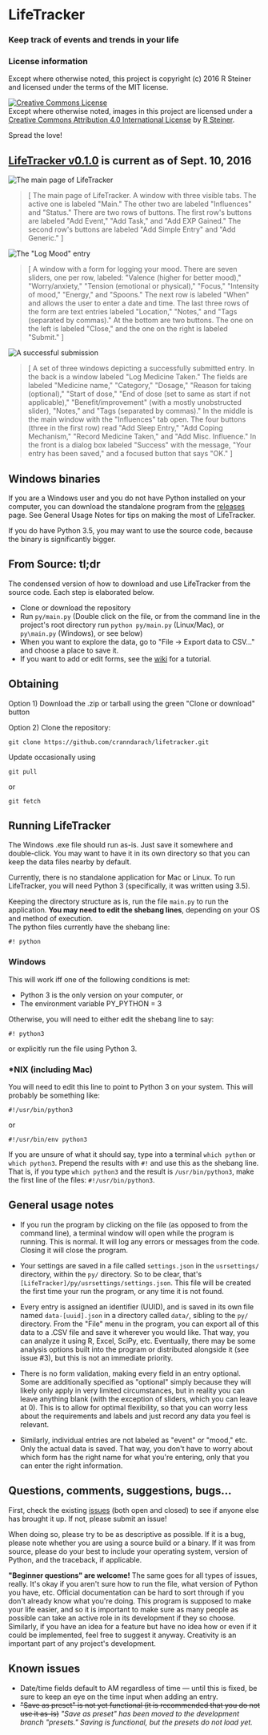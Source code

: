 # LifeTracker
### Keep track of events and trends in your life

### License information

Except where otherwise noted, this project is copyright (c) 2016 R Steiner and licensed under the terms of the MIT license.  

<a rel="license" href="http://creativecommons.org/licenses/by/4.0/"><img alt="Creative Commons License" style="border-width:0" src="https://i.creativecommons.org/l/by/4.0/88x31.png" /></a><br />Except where otherwise noted, images in this project are licensed under a <a rel="license" href="http://creativecommons.org/licenses/by/4.0/">Creative Commons Attribution 4.0 International License</a> by <a xmlns:cc="http://creativecommons.org/ns#" href="https://github.com/cranndarach/lifetracker" property="cc:attributionName" rel="cc:attributionURL">R Steiner</a>.

Spread the love!

## [LifeTracker v0.1.0](https://github.com/cranndarach/lifetracker/releases) is current as of Sept. 10, 2016

![The main page of LifeTracker](https://github.com/cranndarach/lifetracker/blob/master/screenshots/main_age.PNG)

> [ The main page of LifeTracker. A window with three visible tabs. The active one is labeled "Main." The other two are labeled "Influences" and "Status." There are two rows of buttons. The first row's buttons are labeled "Add Event," "Add Task," and "Add EXP Gained." The second row's buttons are labeled "Add Simple Entry" and "Add Generic." ]

![The "Log Mood" entry](https://github.com/cranndarach/lifetracker/blob/master/screenshots/log_mood.PNG)

> [ A window with a form for logging your mood. There are seven sliders, one per row, labeled: "Valence (higher for better mood)," "Worry/anxiety," "Tension (emotional or physical)," "Focus," "Intensity of mood," "Energy," and "Spoons." The next row is labeled "When" and allows the user to enter a date and time. The last three rows of the form are text entries labeled "Location," "Notes," and "Tags (separated by commas)." At the bottom are two buttons. The one on the left is labeled "Close," and the one on the right is labeled "Submit." ]

![A successful submission](https://github.com/cranndarach/lifetracker/blob/master/screenshots/med_success.PNG)

> [ A set of three windows depicting a successfully submitted entry. In the back is a window labeled "Log Medicine Taken." The fields are labeled "Medicine name," "Category," "Dosage," "Reason for taking (optional)," "Start of dose," "End of dose (set to same as start if not applicable)," "Benefit/improvement" (with a mostly unobstructed slider), "Notes," and "Tags (separated by commas)." In the middle is the main window with the "Influences" tab open. The four buttons (three in the first row) read "Add Sleep Entry," "Add Coping Mechanism," "Record Medicine Taken," and "Add Misc. Influence." In the front is a dialog box labeled "Success" with the message, "Your entry has been saved," and a focused button that says "OK." ]

## Windows binaries

If you are a Windows user and you do not have Python installed on your computer, you can download the standalone program from the [releases](https://github.com/cranndarach/lifetracker/releases) page. See General Usage Notes for tips on making the most of LifeTracker.

If you do have Python 3.5, you may want to use the source code, because the binary is significantly bigger.

## From Source: tl;dr

The condensed version of how to download and use LifeTracker from the source code. Each step is elaborated below.

* Clone or download the repository
* Run `py/main.py` (Double click on the file, or from the command line in the project's root directory run `python py/main.py` (Linux/Mac), or `py\main.py` (Windows), or see below)
* When you want to explore the data, go to "File -> Export data to CSV..." and choose a place to save it.
* If you want to add or edit forms, see the [wiki](https://github.com/cranndarach/lifetracker/wiki) for a tutorial.

## Obtaining

Option 1) Download the .zip or tarball using the green "Clone or download" button

Option 2) Clone the repository:

```
git clone https://github.com/cranndarach/lifetracker.git
```

Update occasionally using

 ```
 git pull
 ```

 or

 ```
 git fetch
 ```

## Running LifeTracker

The Windows .exe file should run as-is. Just save it somewhere and double-click. You may want to have it in its own directory so that you can keep the data files nearby by default.

Currently, there is no standalone application for Mac or Linux. To run LifeTracker, you will need Python 3 (specifically, it was written using 3.5).

Keeping the directory structure as is, run the file `main.py` to run the application. **You may need to edit the shebang lines**, depending on your OS and method of execution.  
The python files currently have the shebang line:

```
#! python
```

### Windows
This will work iff one of the following conditions is met:

* Python 3 is the only version on your computer, or
* The environment variable PY_PYTHON = 3

Otherwise, you will need to either edit the shebang line to say:

```
#! python3
```

or explicitly run the file using Python 3.

### \*NIX (including Mac)
You will need to edit this line to point to Python 3 on your system. This will probably be something like:

```
#!/usr/bin/python3
```

or

```
#!/usr/bin/env python3
```

If you are unsure of what it should say, type into a terminal `which python` or `which python3`. Prepend the results with `#!` and use this as the shebang line. That is, if you type `which python3` and the result is `/usr/bin/python3`, make the first line of the files: `#!/usr/bin/python3`.

## General usage notes

* If you run the program by clicking on the file (as opposed to from the command line), a terminal window will open while the program is running. This is normal. It will log any errors or messages from the code. Closing it will close the program.

* Your settings are saved in a file called `settings.json` in the `usrsettings/` directory, within the `py/` directory. So to be clear, that's `[LifeTracker]/py/usrsettings/settings.json`. This file will be created the first time your run the program, or any time it is not found.

* Every entry is assigned an identifier (UUID), and is saved in its own file named `data-[uuid].json` in a directory called `data/`, sibling to the `py/` directory. From the "File" menu in the program, you can export all of this data to a .CSV file and save it wherever you would like. That way, you can analyze it using R, Excel, SciPy, etc. Eventually, there may be some analysis options built into the program or distributed alongside it (see issue #3), but this is not an immediate priority.

* There is no form validation, making every field in an entry optional. Some are additionally specified as "optional" simply because they will likely only apply in very limited circumstances, but in reality you can leave anything blank (with the exception of sliders, which you can leave at 0). This is to allow for optimal flexibility, so that you can worry less about the requirements and labels and just record any data you feel is relevant.

* Similarly, individual entries are not labeled as "event" or "mood," etc. Only the actual data is saved. That way, you don't have to worry about which form has the right name for what you're entering, only that you can enter the right information.

## Questions, comments, suggestions, bugs...

First, check the existing [issues](https://github.com/cranndarach/lifetracker/issues) (both open and closed) to see if anyone else has brought it up. If not, please submit an issue!

When doing so, please try to be as descriptive as possible. If it is a bug, please note whether you are using a source build or a binary. If it was from source, please do your best to include your operating system, version of Python, and the traceback, if applicable.

**"Beginner questions" are welcome!** The same goes for all types of issues, really. It's okay if you aren't sure how to run the file, what version of Python you have, etc. Official documentation can be hard to sort through if you don't already know what you're doing. This program is supposed to make your life easier, and so it is important to make sure as many people as possible can take an active role in its development if they so choose. Similarly, if you have an idea for a feature but have no idea how or even if it could be implemented, feel free to suggest it anyway. Creativity is an important part of any project's development.

## Known issues

* Date/time fields default to AM regardless of time &mdash; until this is fixed, be sure to keep an eye on the time input when adding an entry.
* ~~"Save as preset" is not yet functional (it is recommended that you do not use it as-is)~~ *"Save as preset" has been moved to the development branch "presets." Saving is functional, but the presets do not load yet.*
